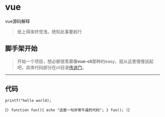 # vue
vue源码解释
> 纸上得来终觉浅，绝知此事要躬行

## 脚手架开始
> 开始一个项目，想必都很羡慕像**vue-cli**那种的easy，就从这里慢慢说起吧，具体代码部分在cli目录[传送门](www.baidu.com)。

---
## 代码
`printf("hello world);`

(```)
    function fun(){
         echo "这是一句非常牛逼的代码";
    }
    fun();
(```)
